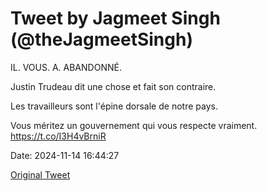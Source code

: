 # Tweet by Jagmeet Singh (@theJagmeetSingh)

IL. VOUS. A. ABANDONNÉ.

Justin Trudeau dit une chose et fait son contraire.

Les travailleurs sont l'épine dorsale de notre pays.

Vous méritez un gouvernement qui vous respecte vraiment. https://t.co/I3H4vBrniR

Date: 2024-11-14 16:44:27

[Original Tweet](https://x.com/theJagmeetSingh/status/1857102303817339287)
